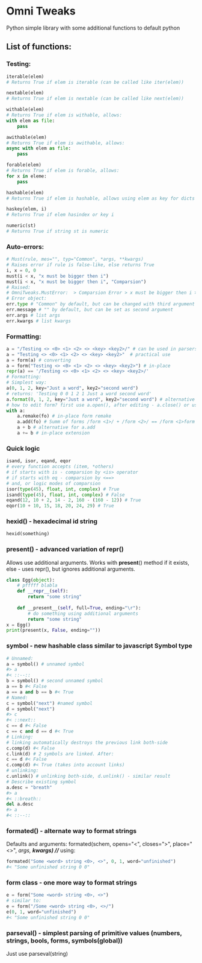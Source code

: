 # Omni Tweaks
Python simple library with some additional functions to default python

## List of functions:
### Testing:
```python
iterable(elem)
# Returns True if elem is iterable (can be called like iter(elem))
```
```python
nextable(elem)
# Returns True if elem is nextable (can be called like next(elem))
```
```python
withable(elem)
# Returns True if elem is withable, allows:
with elem as file:
    pass

awithable(elem)
# Returns True if elem is awithable, allows:
async with elem as file:
    pass
```
```python
forable(elem)
# Returns True if elem is forable, allows:
for x in eleme:
    pass
```
```python
hashable(elem)
# Returns True if elem is hashable, allows using elem as key for dicts
```
```python
haskey(elem, i)
# Returns True if elem hasindex or key i
```
```python
numeric(st)
# Returns True if string st is numeric
```
### Auto-errors:
```python
# Must(rule, mes="", typ="Common", *args, **kwargs)
# Raises error if rule is false-like, else returns True
i, x = 0, 0
must(i < x, "x must be bigger then i")
must(i < x, "x must be bigger then i", "Comparsion")
# Raised:
# OmniTweaks.MustError:  > Comparsion Error > x must be bigger then i > 0 args, 0 kwargs
# Error object:
err.type # "Common" by default, but can be changed with third argument
err.message # "" by default, but can be set as second argument
err.args # list args
err.kwargs # list kwargs
```
### Formatting:
```python
a = "/Testing <> <0> <1> <2> <> <key> <key2>/" # can be used in parsers
a = "Testing <> <0> <1> <2> <> <key> <key2>"  # practical use
a = form(a) # converting
a = form("Testing <> <0> <1> <2> <> <key> <key2>") # in-place
repr(a) == '/Testing <> <0> <1> <2> <> <key> <key2>/'
# Formatting:
# Simplest way:
a(0, 1, 2, key="Just a word", key2="second word")
# returns: 'Testing 0 0 1 2 1 Just a word second word'
a.format(0, 1, 2, key="Just a word", key2="second word") # alternative way
# how to edit form? first use a.open(), after editing - a.close() or use with...as
with a:
    a.remake(fo) # in-place form remake
    a.add(fo) # Summ of forms /form <1>/ + /form <2>/ == /form <1>form <2>/
    a + b # alternative for a.add
    a += b # in-place extension
```
### Quick logic
```python
isand, isor, eqand, eqor
# every function accepts (item, *others)
# if starts with is - comparsion by <is> operator
# if starts with eq - comparsion by <==>
# and, or logic modes of comparsion
isor(type(45), float, int, complex) # True
isand(type(45), float, int, complex) # False
eqand(12, 10 + 2, 14 - 2, 160 - (160 - 12)) # True
eqor(10 + 10, 15, 18, 20, 24, 29) # True
```
### hexid() - hexadecimal id string
```python
hexid(something)
```
### present() - advanced variation of repr()
Allows use additional arguments. Works with __present__() method if it exists, else - uses repr(), but ignores additional arguments.
```python
class Egg(object):
    # pfffff blabla
    def __repr__(self):
        return "some string"
    
    def __present__(self, full=True, ending="\r"):
        # do something using additional arguments
        return "some string"
x = Egg()
print(present(x, False, ending=""))
```
### symbol - new hashable class similar to javascript Symbol type
```python
# Unnamed:
a = symbol() # unnamed symbol
#> a
#< ::--::
b = symbol() # second unnamed symbol
a == b #< False
a == a and b == b #< True
# Named:
c = symbol("next") #named symbol
d = symbol("next")
#> c
#< ::next::
c == d #< False
c == c and d == d #< True
# Linking:
# linking automatically destroys the previous link both-side
c.comp(d) #< False
c.link(d) # 2 symbols are linked. After:
c == d #< False
c.comp(d) #< True (takes into account links)
# unlinking:
c.unlink() # unlinking both-side, d.unlink() - similar result
# Describe existing symbol
a.desc = "breath"
#> a
#< ::breath::
del a.desc
#> a
#< ::--::
```
### formated() - alternate way to format strings
Defaults and arguments: formated(schem, opens="<", closes=">", place="<>", *args, **kwargs) //***
using:
```python
formated("Some <word> string <0>, <>", 0, 1, word="unfinished")
#< "Some unfinished string 0 0"
```
### form class - one more way to format strings
```python
e = form("Some <word> string <0>, <>")
# similar to:
e = form("/Some <word> string <0>, <>/")
e(0, 1, word="unfinished")
#< "Some unfinished string 0 0"
```
### parseval() - simplest parsing of primitive values (numbers, strings, bools, forms, symbols(global))
Just use parseval(string)
